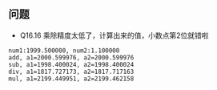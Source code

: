 ## 问题

- Q16.16 乘除精度太低了，计算出来的值，小数点第2位就错啦
```vim
num1:1999.500000, num2:1.100000
add, a1=2000.599976, a2=2000.599976
sub, a1=1998.400024, a2=1998.400024
div, a1=1817.727173, a2=1817.717163
mul, a1=2199.449951, a2=2199.462158
```
